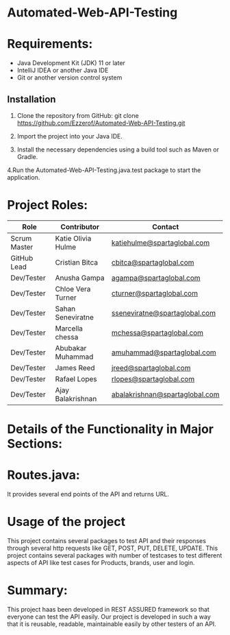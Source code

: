 # Automated-Web-API-Testing

# **Requirements:**

- Java Development Kit (JDK) 11 or later
- IntelliJ IDEA or another Java IDE
- Git or another version control system

## Installation

 1. Clone the repository from GitHub:
   git clone https://github.com/Ezzerof/Automated-Web-API-Testing.git
 2. Import the project into your Java IDE.

 3. Install the necessary dependencies using a build tool such as Maven or Gradle.

4.Run the Automated-Web-API-Testing.java.test package to start the application.

# Project Roles:


| Role         | Contributor         | Contact                         |
|--------------|---------------------|---------------------------------|
| Scrum Master | Katie Olivia Hulme  | katiehulme@spartaglobal.com     |
| GitHub Lead  | Cristian Bitca      | cbitca@spartaglobal.com         |
| Dev/Tester   | Anusha Gampa        | agampa@spartaglobal.com         |
| Dev/Tester   | Chloe Vera Turner   | cturner@spartaglobal.com        |
| Dev/Tester   | Sahan Seneviratne   | sseneviratne@spartaglobal.com   |
| Dev/Tester   | Marcella chessa     | mchessa@spartaglobal.com        |
| Dev/Tester   | Abubakar Muhammad   | amuhammad@spartaglobal.com      |
| Dev/Tester   | James Reed          | jreed@spartaglobal.com          |
| Dev/Tester   | Rafael Lopes        | rlopes@spartaglobal.com         |
| Dev/Tester   | Ajay Balakrishnan   | abalakrishnan@spartaglobal.com  |


# **Details of the Functionality in Major Sections:**

# **Routes.java:**

It provides several end points of the API and returns URL.

# **Usage of the project**

This project contains several packages to test API and their responses through several http requests like GET, POST, PUT, DELETE, UPDATE. This project contains several packages with number of testcases to test different aspects of API like test cases for Products, brands, user and login.

# **Summary:**
 This project haas been developed in REST ASSURED framework so that everyone can test the API easily. Our project is developed in such a way that it is reusable, readable, maintainable easily by other testers of an API.
